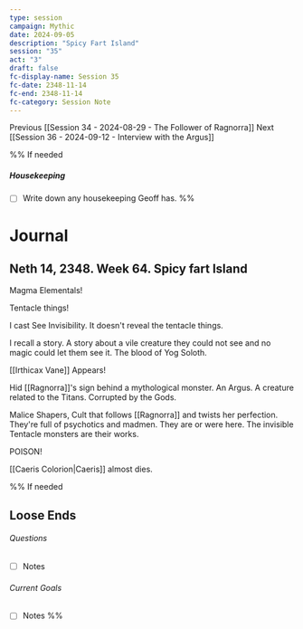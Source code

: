 ```yaml
---
type: session
campaign: Mythic
date: 2024-09-05
description: "Spicy Fart Island"
session: "35"
act: "3"
draft: false
fc-display-name: Session 35
fc-date: 2348-11-14
fc-end: 2348-11-14
fc-category: Session Note
---
```

Previous [[Session 34 - 2024-08-29 - The Follower of Ragnorra]]
Next [[Session 36 - 2024-09-12 - Interview with the Argus]]

%% If needed
##### Housekeeping
- [ ] Write down any housekeeping Geoff has.
%%

# Journal
## Neth 14, 2348. Week 64. Spicy fart Island
Magma Elementals!

Tentacle things!

I cast See Invisibility. It doesn't reveal the tentacle things.

I recall a story.  A story about a vile creature they could not see and no magic could let them see it. The blood of Yog Soloth. 

[[Irthicax Vane]] Appears!

Hid [[Ragnorra]]'s sign behind a mythological monster. An Argus. A creature related to the Titans. Corrupted by the Gods. 

Malice Shapers, Cult that follows [[Ragnorra]] and twists her perfection. They're full of psychotics and madmen. They are or were here. The invisible Tentacle monsters are their works. 

POISON!

[[Caeris Colorion|Caeris]] almost dies.


%% If needed
## Loose Ends
###### Questions
- [ ] Notes

###### Current Goals
- [ ] Notes
%%

